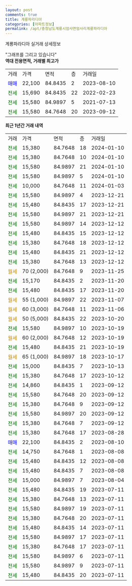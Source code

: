 ```yaml
---
layout: post
comments: true
title: 계룡파라디아
categories: [아파트정보]
permalink: /apt/충청남도계룡시엄사면엄사리계룡파라디아
---
```


계룡파라디아 실거래 상세정보

<script type="text/javascript">
  google.charts.load('current', {'packages':['line', 'corechart']});
  google.charts.setOnLoadCallback(drawChart);

  function drawChart() {
    var data = new google.visualization.DataTable();
    data.addColumn('date', '거래일');
    data.addColumn('number', "매매");
    data.addColumn('number', "전세");
    data.addColumn('number', "전매");

    data.addRows([[new Date(Date.parse("2024-01-10")), null, 15380, null], [new Date(Date.parse("2024-01-10")), null, 15380, null], [new Date(Date.parse("2024-01-10")), null, 15580, null], [new Date(Date.parse("2024-01-10")), null, 15580, null], [new Date(Date.parse("2024-01-03")), null, 10000, null], [new Date(Date.parse("2023-12-21")), null, 15580, null], [new Date(Date.parse("2023-12-21")), null, 15480, null], [new Date(Date.parse("2023-12-21")), null, 15580, null], [new Date(Date.parse("2023-12-12")), null, 15580, null], [new Date(Date.parse("2023-12-12")), null, 15480, null], [new Date(Date.parse("2023-12-12")), null, 15380, null], [new Date(Date.parse("2023-12-12")), null, 15480, null], [new Date(Date.parse("2023-12-12")), null, 15380, null], [new Date(Date.parse("2023-11-25")), null, null, null], [new Date(Date.parse("2023-11-20")), null, 15170, null], [new Date(Date.parse("2023-11-20")), null, 15480, null], [new Date(Date.parse("2023-11-07")), null, null, null], [new Date(Date.parse("2023-11-06")), null, null, null], [new Date(Date.parse("2023-10-20")), null, null, null], [new Date(Date.parse("2023-10-19")), null, 15580, null], [new Date(Date.parse("2023-10-19")), null, null, null], [new Date(Date.parse("2023-10-19")), null, 15480, null], [new Date(Date.parse("2023-10-17")), null, null, null], [new Date(Date.parse("2023-10-13")), null, 15000, null], [new Date(Date.parse("2023-10-12")), null, 15380, null], [new Date(Date.parse("2023-09-12")), null, 14860, null], [new Date(Date.parse("2023-09-12")), null, 15580, null], [new Date(Date.parse("2023-09-12")), null, 15380, null], [new Date(Date.parse("2023-09-12")), null, 15580, null], [new Date(Date.parse("2023-09-12")), null, 15380, null], [new Date(Date.parse("2023-08-28")), null, 15380, null], [new Date(Date.parse("2023-08-10")), 22100, null, null], [new Date(Date.parse("2023-08-08")), null, 14750, null], [new Date(Date.parse("2023-08-08")), null, 15480, null], [new Date(Date.parse("2023-08-08")), null, 15480, null], [new Date(Date.parse("2023-08-04")), null, 15000, null], [new Date(Date.parse("2023-07-11")), null, 15480, null], [new Date(Date.parse("2023-07-11")), null, 15380, null], [new Date(Date.parse("2023-07-11")), null, 15580, null], [new Date(Date.parse("2023-07-11")), null, 15380, null], [new Date(Date.parse("2023-07-11")), null, 15480, null], [new Date(Date.parse("2023-07-11")), null, 15580, null], [new Date(Date.parse("2023-07-11")), null, 15380, null], [new Date(Date.parse("2023-07-11")), null, 15580, null], [new Date(Date.parse("2023-07-11")), null, 15580, null], [new Date(Date.parse("2023-07-11")), null, 15480, null]]);

    var options = {
      hAxis: {
        format: 'yyyy/MM/dd'
      },    
      lineWidth: 0,
      pointsVisible: true,    
      title: '최근 1년간 유형별 실거래가 분포',
      legend: { position: 'bottom' }
    };

    var formatter = new google.visualization.NumberFormat({pattern:'###,###'} );
    formatter.format(data, 1);
    formatter.format(data, 2);
    
    setTimeout(function() {
        var chart = new google.visualization.LineChart(document.getElementById('columnchart_material'));
        chart.draw(data, (options));
        document.getElementById('loading').style.display = 'none';
    }, 200);
  }
</script>


<div id="loading" style="z-index:20; display: block; margin-left: 0px">"그래프를 그리고 있습니다"</div>
<div id="columnchart_material" style="width: 95%; margin-left: 0px; display: block"></div>
<!-- contents start -->
<b>역대 전용면적, 거래별 최고가</b>
<table class="sortable">
    <tr>
      <td>거래</td>
      <td>가격</td>
      <td>면적</td>
      <td>층</td>
      <td>거래일</td>
    </tr>
        <tr>
          <td><a style="color: blue">매매</a></td>
          <td>22,100</td>
          <td>84.8435</td>
          <td>2</td>
          <td>2023-08-10</td>
        </tr>        
        <tr>
              <td><a style="color: darkgreen">전세</a></td>
              <td>15,690</td>
              <td>84.8435</td>
              <td>22</td>
              <td>2022-02-23</td>
            </tr>            <tr>
              <td><a style="color: darkgreen">전세</a></td>
              <td>15,580</td>
              <td>84.9897</td>
              <td>5</td>
              <td>2021-07-13</td>
            </tr>            <tr>
              <td><a style="color: darkgreen">전세</a></td>
              <td>15,580</td>
              <td>84.7648</td>
              <td>20</td>
              <td>2023-09-12</td>
            </tr>        
    
</table>

<b>최근 1년간 거래 내역</b>

<table class="sortable">
    <tr>
      <td>거래</td>
      <td>가격</td>
      <td>면적</td>
      <td>층</td>
      <td>거래일</td>
    </tr>
    <tr>
      <td><a style="color: darkgreen">전세</a></td>
      <td>15,380</td>
      <td>84.7648</td>
      <td>18</td>
      <td>2024-01-10</td>
    </tr>          <tr>
      <td><a style="color: darkgreen">전세</a></td>
      <td>15,380</td>
      <td>84.7648</td>
      <td>10</td>
      <td>2024-01-10</td>
    </tr>          <tr>
      <td><a style="color: darkgreen">전세</a></td>
      <td>15,580</td>
      <td>84.9897</td>
      <td>21</td>
      <td>2024-01-10</td>
    </tr>          <tr>
      <td><a style="color: darkgreen">전세</a></td>
      <td>15,580</td>
      <td>84.9897</td>
      <td>5</td>
      <td>2024-01-10</td>
    </tr>          <tr>
      <td><a style="color: darkgreen">전세</a></td>
      <td>10,000</td>
      <td>84.7648</td>
      <td>11</td>
      <td>2024-01-03</td>
    </tr>          <tr>
      <td><a style="color: darkgreen">전세</a></td>
      <td>15,580</td>
      <td>84.9897</td>
      <td>4</td>
      <td>2023-12-21</td>
    </tr>          <tr>
      <td><a style="color: darkgreen">전세</a></td>
      <td>15,480</td>
      <td>84.8435</td>
      <td>17</td>
      <td>2023-12-21</td>
    </tr>          <tr>
      <td><a style="color: darkgreen">전세</a></td>
      <td>15,580</td>
      <td>84.9897</td>
      <td>21</td>
      <td>2023-12-21</td>
    </tr>          <tr>
      <td><a style="color: darkgreen">전세</a></td>
      <td>15,580</td>
      <td>84.9897</td>
      <td>14</td>
      <td>2023-12-12</td>
    </tr>          <tr>
      <td><a style="color: darkgreen">전세</a></td>
      <td>15,480</td>
      <td>84.8435</td>
      <td>15</td>
      <td>2023-12-12</td>
    </tr>          <tr>
      <td><a style="color: darkgreen">전세</a></td>
      <td>15,380</td>
      <td>84.7648</td>
      <td>18</td>
      <td>2023-12-12</td>
    </tr>          <tr>
      <td><a style="color: darkgreen">전세</a></td>
      <td>15,480</td>
      <td>84.8435</td>
      <td>21</td>
      <td>2023-12-12</td>
    </tr>          <tr>
      <td><a style="color: darkgreen">전세</a></td>
      <td>15,380</td>
      <td>84.7648</td>
      <td>13</td>
      <td>2023-12-12</td>
    </tr>          <tr>
      <td><a style="color: darkgoldenrod">월세</a></td>
      <td>70 (2,000)</td>
      <td>84.7648</td>
      <td>9</td>
      <td>2023-11-25</td>
    </tr>          <tr>
      <td><a style="color: darkgreen">전세</a></td>
      <td>15,170</td>
      <td>84.8435</td>
      <td>2</td>
      <td>2023-11-20</td>
    </tr>          <tr>
      <td><a style="color: darkgreen">전세</a></td>
      <td>15,480</td>
      <td>84.8435</td>
      <td>17</td>
      <td>2023-11-20</td>
    </tr>          <tr>
      <td><a style="color: darkgoldenrod">월세</a></td>
      <td>55 (1,000)</td>
      <td>84.9897</td>
      <td>22</td>
      <td>2023-11-07</td>
    </tr>          <tr>
      <td><a style="color: darkgoldenrod">월세</a></td>
      <td>60 (3,000)</td>
      <td>84.7648</td>
      <td>11</td>
      <td>2023-11-06</td>
    </tr>          <tr>
      <td><a style="color: darkgoldenrod">월세</a></td>
      <td>50 (5,000)</td>
      <td>84.8435</td>
      <td>22</td>
      <td>2023-10-20</td>
    </tr>          <tr>
      <td><a style="color: darkgreen">전세</a></td>
      <td>15,580</td>
      <td>84.9897</td>
      <td>10</td>
      <td>2023-10-19</td>
    </tr>          <tr>
      <td><a style="color: darkgoldenrod">월세</a></td>
      <td>60 (2,000)</td>
      <td>84.7648</td>
      <td>12</td>
      <td>2023-10-19</td>
    </tr>          <tr>
      <td><a style="color: darkgreen">전세</a></td>
      <td>15,480</td>
      <td>84.8435</td>
      <td>21</td>
      <td>2023-10-19</td>
    </tr>          <tr>
      <td><a style="color: darkgoldenrod">월세</a></td>
      <td>65 (1,000)</td>
      <td>84.9897</td>
      <td>18</td>
      <td>2023-10-17</td>
    </tr>          <tr>
      <td><a style="color: darkgreen">전세</a></td>
      <td>15,000</td>
      <td>84.8435</td>
      <td>7</td>
      <td>2023-10-13</td>
    </tr>          <tr>
      <td><a style="color: darkgreen">전세</a></td>
      <td>15,380</td>
      <td>84.7648</td>
      <td>17</td>
      <td>2023-10-12</td>
    </tr>          <tr>
      <td><a style="color: darkgreen">전세</a></td>
      <td>14,860</td>
      <td>84.8435</td>
      <td>1</td>
      <td>2023-09-12</td>
    </tr>          <tr>
      <td><a style="color: darkgreen">전세</a></td>
      <td>15,580</td>
      <td>84.7648</td>
      <td>20</td>
      <td>2023-09-12</td>
    </tr>          <tr>
      <td><a style="color: darkgreen">전세</a></td>
      <td>15,380</td>
      <td>84.7648</td>
      <td>9</td>
      <td>2023-09-12</td>
    </tr>          <tr>
      <td><a style="color: darkgreen">전세</a></td>
      <td>15,580</td>
      <td>84.9897</td>
      <td>20</td>
      <td>2023-09-12</td>
    </tr>          <tr>
      <td><a style="color: darkgreen">전세</a></td>
      <td>15,380</td>
      <td>84.7648</td>
      <td>7</td>
      <td>2023-09-12</td>
    </tr>          <tr>
      <td><a style="color: darkgreen">전세</a></td>
      <td>15,380</td>
      <td>84.7648</td>
      <td>17</td>
      <td>2023-08-28</td>
    </tr>          <tr>
      <td><a style="color: blue">매매</a></td>
      <td>22,100</td>
      <td>84.8435</td>
      <td>2</td>
      <td>2023-08-10</td>
    </tr>          <tr>
      <td><a style="color: darkgreen">전세</a></td>
      <td>14,750</td>
      <td>84.7648</td>
      <td>1</td>
      <td>2023-08-08</td>
    </tr>          <tr>
      <td><a style="color: darkgreen">전세</a></td>
      <td>15,480</td>
      <td>84.8435</td>
      <td>12</td>
      <td>2023-08-08</td>
    </tr>          <tr>
      <td><a style="color: darkgreen">전세</a></td>
      <td>15,480</td>
      <td>84.8435</td>
      <td>7</td>
      <td>2023-08-08</td>
    </tr>          <tr>
      <td><a style="color: darkgreen">전세</a></td>
      <td>15,000</td>
      <td>84.9897</td>
      <td>7</td>
      <td>2023-08-04</td>
    </tr>          <tr>
      <td><a style="color: darkgreen">전세</a></td>
      <td>15,480</td>
      <td>84.8435</td>
      <td>19</td>
      <td>2023-07-11</td>
    </tr>          <tr>
      <td><a style="color: darkgreen">전세</a></td>
      <td>15,380</td>
      <td>84.7648</td>
      <td>13</td>
      <td>2023-07-11</td>
    </tr>          <tr>
      <td><a style="color: darkgreen">전세</a></td>
      <td>15,580</td>
      <td>84.9897</td>
      <td>19</td>
      <td>2023-07-11</td>
    </tr>          <tr>
      <td><a style="color: darkgreen">전세</a></td>
      <td>15,380</td>
      <td>84.7648</td>
      <td>20</td>
      <td>2023-07-11</td>
    </tr>          <tr>
      <td><a style="color: darkgreen">전세</a></td>
      <td>15,480</td>
      <td>84.8435</td>
      <td>14</td>
      <td>2023-07-11</td>
    </tr>          <tr>
      <td><a style="color: darkgreen">전세</a></td>
      <td>15,580</td>
      <td>84.9897</td>
      <td>17</td>
      <td>2023-07-11</td>
    </tr>          <tr>
      <td><a style="color: darkgreen">전세</a></td>
      <td>15,380</td>
      <td>84.7648</td>
      <td>17</td>
      <td>2023-07-11</td>
    </tr>          <tr>
      <td><a style="color: darkgreen">전세</a></td>
      <td>15,580</td>
      <td>84.9897</td>
      <td>6</td>
      <td>2023-07-11</td>
    </tr>          <tr>
      <td><a style="color: darkgreen">전세</a></td>
      <td>15,580</td>
      <td>84.9897</td>
      <td>9</td>
      <td>2023-07-11</td>
    </tr>          <tr>
      <td><a style="color: darkgreen">전세</a></td>
      <td>15,480</td>
      <td>84.8435</td>
      <td>20</td>
      <td>2023-07-11</td>
    </tr>      </table>
<!-- contents end -->    

